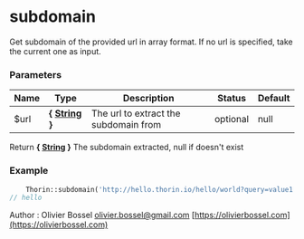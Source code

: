 # subdomain

Get subdomain of the provided url in array format.
If no url is specified, take the current one as input.



### Parameters
Name  |  Type  |  Description  |  Status  |  Default
------------  |  ------------  |  ------------  |  ------------  |  ------------
$url  |  **{ [String](http://php.net/manual/en/language.types.string.php) }**  |  The url to extract the subdomain from  |  optional  |  null

Return **{ [String](http://php.net/manual/en/language.types.string.php) }** The subdomain extracted, null if doesn't exist

### Example
```php
	Thorin::subdomain('http://hello.thorin.io/hello/world?query=value1');
// hello
```
Author : Olivier Bossel [olivier.bossel@gmail.com](mailto:olivier.bossel@gmail.com) [https://olivierbossel.com](https://olivierbossel.com)